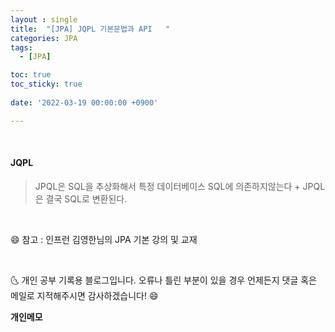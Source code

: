 ```yaml
---
layout : single
title:  "[JPA] JQPL 기본문법과 API   "
categories: JPA
tags:
  - [JPA]

toc: true
toc_sticky: true
 
date: '2022-03-19 00:00:00 +0900'

---
```



<br>

#### JQPL 

> JPQL은 SQL을 추상화해서 특정 데이터베이스 SQL에 의존하지않는다 + JPQL은 결국 SQL로 변환된다.


<BR>

😄 참고 : 인프런 김영한님의 JPA 기본 강의 및 교재  

<br>

🌜 개인 공부 기록용 블로그입니다. 오류나 틀린 부분이 있을 경우 
언제든지 댓글 혹은 메일로 지적해주시면 감사하겠습니다! 😄
<br>

**개인메모** 
